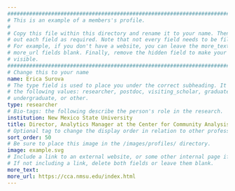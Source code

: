 ```yaml
---
################################################################################
# This is an example of a members's profile.                                   #
#                                                                              #
# Copy this file within this directory and rename it to your name. Then fill   #
# out each field as required. Note that not every field needs to be filled out.#
# For example, if you don't have a website, you can leave the more_text and    #
# more_url fields blank. Finally, remove the hidden field to make your profile #
# visible.                                                                     #
################################################################################
# Change this to your name
name: Erica Surova
# The type field is used to place you under the correct subheading. It may be of
# the following values: researcher, postdoc, visiting_scholar, graduate,
# undergraduate, or other.
type: researcher
# Bio-tags: the following describe the person's role in the research.
institution: New Mexico State University
title: Director, Analytics Manager at the Center for Community Analysis
# Optional tag to change the display order in relation to other professors
sort_order: 50
# Be sure to place this image in the /images/profiles/ directory.
image: example.svg
# Include a link to an external website, or some other internal page if desired.
# If not including a link, delete both fields or leave them blank.
more_text: 
more_url: https://cca.nmsu.edu/index.html
---
```


